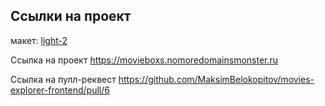 


## Ссылки на проект


макет: [light-2](https://www.figma.com/file/6FMWkB94wE7KTkcCgUXtnC/%D0%94%D0%B8%D0%BF%D0%BB%D0%BE%D0%BC%D0%BD%D1%8B%D0%B9-%D0%BF%D1%80%D0%BE%D0%B5%D0%BA%D1%82?type=design&node-id=1-951&mode=design&t=VHW83oMK5fSyf084-0)

Ссылка на проект  https://movieboxs.nomoredomainsmonster.ru

Ссылка на пулл-реквест https://github.com/MaksimBelokopitov/movies-explorer-frontend/pull/6
